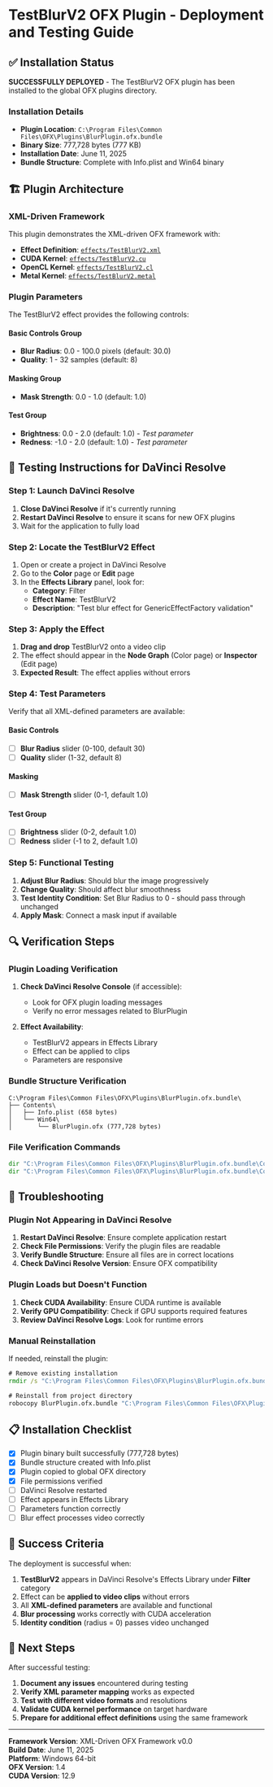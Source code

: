# TestBlurV2 OFX Plugin - Deployment and Testing Guide

## ✅ Installation Status

**SUCCESSFULLY DEPLOYED** - The TestBlurV2 OFX plugin has been installed to the global OFX plugins directory.

### Installation Details
- **Plugin Location**: `C:\Program Files\Common Files\OFX\Plugins\BlurPlugin.ofx.bundle`
- **Binary Size**: 777,728 bytes (777 KB)
- **Installation Date**: June 11, 2025
- **Bundle Structure**: Complete with Info.plist and Win64 binary

## 🏗️ Plugin Architecture

### XML-Driven Framework
This plugin demonstrates the XML-driven OFX framework with:
- **Effect Definition**: [`effects/TestBlurV2.xml`](effects/TestBlurV2.xml)
- **CUDA Kernel**: [`effects/TestBlurV2.cu`](effects/TestBlurV2.cu)
- **OpenCL Kernel**: [`effects/TestBlurV2.cl`](effects/TestBlurV2.cl)
- **Metal Kernel**: [`effects/TestBlurV2.metal`](effects/TestBlurV2.metal)

### Plugin Parameters
The TestBlurV2 effect provides the following controls:

#### Basic Controls Group
- **Blur Radius**: 0.0 - 100.0 pixels (default: 30.0)
- **Quality**: 1 - 32 samples (default: 8)

#### Masking Group
- **Mask Strength**: 0.0 - 1.0 (default: 1.0)

#### Test Group
- **Brightness**: 0.0 - 2.0 (default: 1.0) - *Test parameter*
- **Redness**: -1.0 - 2.0 (default: 1.0) - *Test parameter*

## 🧪 Testing Instructions for DaVinci Resolve

### Step 1: Launch DaVinci Resolve
1. **Close DaVinci Resolve** if it's currently running
2. **Restart DaVinci Resolve** to ensure it scans for new OFX plugins
3. Wait for the application to fully load

### Step 2: Locate the TestBlurV2 Effect
1. Open or create a project in DaVinci Resolve
2. Go to the **Color** page or **Edit** page
3. In the **Effects Library** panel, look for:
   - **Category**: Filter
   - **Effect Name**: TestBlurV2
   - **Description**: "Test blur effect for GenericEffectFactory validation"

### Step 3: Apply the Effect
1. **Drag and drop** TestBlurV2 onto a video clip
2. The effect should appear in the **Node Graph** (Color page) or **Inspector** (Edit page)
3. **Expected Result**: The effect applies without errors

### Step 4: Test Parameters
Verify that all XML-defined parameters are available:

#### Basic Controls
- [ ] **Blur Radius** slider (0-100, default 30)
- [ ] **Quality** slider (1-32, default 8)

#### Masking
- [ ] **Mask Strength** slider (0-1, default 1.0)

#### Test Group
- [ ] **Brightness** slider (0-2, default 1.0)
- [ ] **Redness** slider (-1 to 2, default 1.0)

### Step 5: Functional Testing
1. **Adjust Blur Radius**: Should blur the image progressively
2. **Change Quality**: Should affect blur smoothness
3. **Test Identity Condition**: Set Blur Radius to 0 - should pass through unchanged
4. **Apply Mask**: Connect a mask input if available

## 🔍 Verification Steps

### Plugin Loading Verification
1. **Check DaVinci Resolve Console** (if accessible):
   - Look for OFX plugin loading messages
   - Verify no error messages related to BlurPlugin

2. **Effect Availability**:
   - TestBlurV2 appears in Effects Library
   - Effect can be applied to clips
   - Parameters are responsive

### Bundle Structure Verification
```
C:\Program Files\Common Files\OFX\Plugins\BlurPlugin.ofx.bundle\
├── Contents\
│   ├── Info.plist (658 bytes)
│   └── Win64\
│       └── BlurPlugin.ofx (777,728 bytes)
```

### File Verification Commands
```cmd
dir "C:\Program Files\Common Files\OFX\Plugins\BlurPlugin.ofx.bundle\Contents\Win64\BlurPlugin.ofx"
dir "C:\Program Files\Common Files\OFX\Plugins\BlurPlugin.ofx.bundle\Contents\Info.plist"
```

## 🚨 Troubleshooting

### Plugin Not Appearing in DaVinci Resolve

1. **Restart DaVinci Resolve**: Ensure complete application restart
2. **Check File Permissions**: Verify the plugin files are readable
3. **Verify Bundle Structure**: Ensure all files are in correct locations
4. **Check DaVinci Resolve Version**: Ensure OFX compatibility

### Plugin Loads but Doesn't Function

1. **Check CUDA Availability**: Ensure CUDA runtime is available
2. **Verify GPU Compatibility**: Check if GPU supports required features
3. **Review DaVinci Resolve Logs**: Look for runtime errors

### Manual Reinstallation

If needed, reinstall the plugin:

```cmd
# Remove existing installation
rmdir /s "C:\Program Files\Common Files\OFX\Plugins\BlurPlugin.ofx.bundle"

# Reinstall from project directory
robocopy BlurPlugin.ofx.bundle "C:\Program Files\Common Files\OFX\Plugins\BlurPlugin.ofx.bundle" /E
```

## 📋 Installation Checklist

- [x] Plugin binary built successfully (777,728 bytes)
- [x] Bundle structure created with Info.plist
- [x] Plugin copied to global OFX directory
- [x] File permissions verified
- [ ] DaVinci Resolve restarted
- [ ] Effect appears in Effects Library
- [ ] Parameters function correctly
- [ ] Blur effect processes video correctly

## 🎯 Success Criteria

The deployment is successful when:

1. **TestBlurV2** appears in DaVinci Resolve's Effects Library under **Filter** category
2. Effect can be **applied to video clips** without errors
3. All **XML-defined parameters** are available and functional
4. **Blur processing** works correctly with CUDA acceleration
5. **Identity condition** (radius = 0) passes video unchanged

## 📝 Next Steps

After successful testing:

1. **Document any issues** encountered during testing
2. **Verify XML parameter mapping** works as expected
3. **Test with different video formats** and resolutions
4. **Validate CUDA kernel performance** on target hardware
5. **Prepare for additional effect definitions** using the same framework

---

**Framework Version**: XML-Driven OFX Framework v0.0  
**Build Date**: June 11, 2025  
**Platform**: Windows 64-bit  
**OFX Version**: 1.4  
**CUDA Version**: 12.9